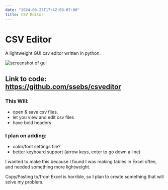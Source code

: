 ```yaml
---
date: "2024-06-23T17:42:08-07:00"
title: CSV Editor
---
```


# CSV Editor

A lightweight GUI csv editor written in python. 

![screenshot of gui](https://github.com/ssebs/csveditor/blob/master/CSV_Editor.PNG?raw=true)

## Link to code: https://github.com/ssebs/csveditor

### This Will: 
* open & save csv files, 
* let you view and edit csv files
* have bold headers

### I plan on adding:
* color/font settings file?
* better keyboard support (arrow keys, enter to go down a line)

I wanted to make this because I found I was making tables in Excel often, and needed something more lightweight.

Copy/Pasting to/from Excel is horrible, so I plan to create something that will solve my problem.

